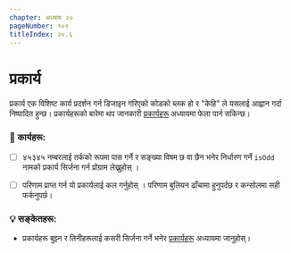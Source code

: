 ```yaml
---
chapter: अध्याय २०
pageNumber: १०९
titleIndex: २०.६
---
```

# प्रकार्य

प्रकार्य एक विशिष्ट कार्य प्रदर्शन गर्न डिजाइन गरिएको कोडको ब्लक हो र "केहि" ले यसलाई आह्वान गर्दा निष्पादित हुन्छ। प्रकार्यहरूको बारेमा थप जानकारी [प्रकार्यहरू](../functions/) अध्यायमा फेला पार्न सकिन्छ।

### 📝 कार्यहरू:

- [ ] ४५३४५ नम्बरलाई तर्कको रूपमा पास गर्ने र सङ्ख्या विषम छ वा छैन भनेर निर्धारण गर्ने `isOdd` नामको प्रकार्य सिर्जना गर्न प्रोग्राम लेख्नुहोस् ।

- [ ] परिणाम प्राप्त गर्न यो प्रकार्यलाई कल गर्नुहोस् । परिणाम बुलियन ढाँचामा हुनुपर्दछ र कन्सोलमा सही फर्कनुपर्छ।

### 💡 सङ्केतहरू:

- प्रकार्यहरू बुझ्न र तिनीहरूलाई कसरी सिर्जना गर्ने भनेर [प्रकार्यहरू](../functions/) अध्यायमा जानुहोस्।
